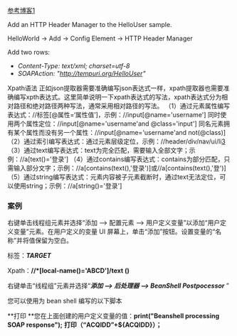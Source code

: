 [参考博客1](https://dzone.com/articles/how-to-load-test-wsdl-authentication-with-jmeter)



Add an HTTP Header Manager to the HelloUser sample.

HelloWorld -> Add -> Config Element -> HTTP Header Manager

Add two rows:

- *Content-Type: text/xml; charset=utf-8*
- *SOAPAction: "http://tempuri.org/HelloUser"*

Xpath语法
正如json提取器需要准确编写json表达式一样，xpath提取器也需要准确编写xpth表达式。这里简单说明一下xpath表达式的写法，xpath表达式分为相对路径和绝对路径两种写法，通常采用相对路径的写法。
（1）通过元素属性编写表达式：//标签[@属性=‘属性值’]，示例：//input[@name='username']
同时使用两个属性定位：//input[@name='username'and @class='input']
同名元素拥有某个属性而没有另一个属性：//input[@name='username'and not(@class)]
（2）通过索引编写表达式：通过元素层级定位，示例：//header/div/nav/ui/li[3](注意:xpath中序号从1开始)
（3）通过text编写表达式：text为完全匹配，需要输入全部文字；示例：//a[text()='登录']
（4）通过contains编写表达式：contains为部分匹配，只需输入部分文字；示例：//a[contains(text(),'登录')]或//a[contains(text(),'登')]
（5）通过string编写表达式：元素内容被子元素截断时，通过text无法定位，可以使用string；示例：//a[string()='登录']

### 案例

右键单击线程组元素并选择“添加 --> 配置元素 --> 用户定义变量”以添加“用户定义变量”元素。在用户定义的变量 UI 屏幕上，单击“添加”按钮。设置变量的“名称”并将值保留为空白。

标签：***<ABCD>TARGET</ABCD>***

Xpath：**//\*[local-name()='ABCD']/text ()**

右键单击“线程组”元素并选择“***添加 --> 后处理器 --> BeanShell Postpocessor*** ”

您可以使用为 bean shell 编写的以下脚本

**打印
**您在上面创建的用户定义变量的值：**print("Beanshell processing SOAP response");** **打印（“ACQIDD”+${ACQIDD}）；**